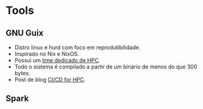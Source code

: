 # Tools

## GNU Guix

* Distro linux e hurd com foco em reprodutibilidade.
* Inspirado no Nix e NixOS.
* Possui um [time dedicado de HPC](https://hpc.guix.info/).
* Todo o sistema é compilado a partir de um binário de menos do que 300 bytes.
* Post de blog [CI/CD for HPC](https://hpc.guix.info/blog/2023/03/contiguous-integration-and-continuous-delivery-for-hpc/).

## Spark
